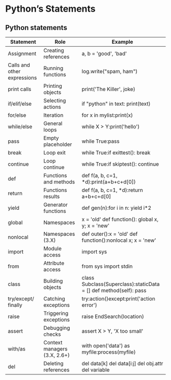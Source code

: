 # Python’s Statements

## Python statements

| Statement | Role | Example |
| --- | --- | --- |
| Assignment | Creating references | a, b = 'good', 'bad' |	
| Calls and other expressions | Running functions | log.write("spam, ham") |	
| print calls | Printing objects | print('The Killer', joke) |	
| if/elif/else | Selecting actions | if "python" in text: print(text) |	
| for/else | Iteration | for x in mylist:print(x) |	
| while/else | General loops | while X > Y:print('hello') |	
| pass | Empty placeholder | while True:pass |	
| break | Loop exit | while True:if exittest(): break |	
| continue | Loop continue | while True:if skiptest(): continue |	
| def | Functions and methods |def f(a, b, c=1, *d):print(a+b+c+d[0])|	
| return | Functions results | def f(a, b, c=1, *d):return a+b+c+d[0] |	
| yield | Generator functions | def gen(n):for i in n: yield i*2 |	
| global | Namespaces | x = 'old' def function(): global x, y; x = 'new' |	
| nonlocal | Namespaces (3.X) | def outer():x = 'old' def function():nonlocal x; x = 'new'|	
| import | Module access | import sys |	
| from | Attribute access | from sys import stdin |	
| class | Building objects | class Subclass(Superclass):staticData = [] def method(self): pass |	
| try/except/ finally | Catching exceptions | try:action()except:print('action error') |	
| raise | Triggering exceptions | raise EndSearch(location) |	
| assert | Debugging checks | assert X > Y, 'X too small' |	
| with/as | Context managers (3.X, 2.6+) | with open('data') as myfile:process(myfile) |	
| del | Deleting references | del data[k] del data[i:j] del obj.attr del variable |